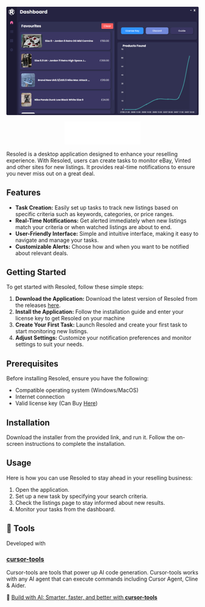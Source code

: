 <p align="center">
  <img src="hero1.png" alt="Resoled App Image">
</p>

<p align="center">
    <img src="logo.png" alt="Resoled Logo" width="200">

</p>

Resoled is a desktop application designed to enhance your reselling experience. With Resoled, users can create tasks to monitor eBay, Vinted and other sites for new listings. It provides real-time notifications to ensure you never miss out on a great deal.

## Features

- **Task Creation:** Easily set up tasks to track new listings based on specific criteria such as keywords, categories, or price ranges.
- **Real-Time Notifications:** Get alerted immediately when new listings match your criteria or when watched listings are about to end.
- **User-Friendly Interface:** Simple and intuitive interface, making it easy to navigate and manage your tasks.
- **Customizable Alerts:** Choose how and when you want to be notified about relevant deals.

## Getting Started

To get started with Resoled, follow these simple steps:

1. **Download the Application:** Download the latest version of Resoled from the releases [here](https://github.com/ctrl-cheeb-del/Resoled/releases).
2. **Install the Application:** Follow the installation guide and enter your license key to get Resoled on your machine
3. **Create Your First Task:** Launch Resoled and create your first task to start monitoring new listings.
4. **Adjust Settings:** Customize your notification preferences and monitor settings to suit your needs.

## Prerequisites

Before installing Resoled, ensure you have the following:

- Compatible operating system (Windows/MacOS)
- Internet connection
- Valid license key (Can Buy [Here](https://www.resoled.it/))

## Installation

Download the installer from the provided link, and run it. Follow the on-screen instructions to complete the installation.

## Usage

Here is how you can use Resoled to stay ahead in your reselling business:

1. Open the application.
2. Set up a new task by specifying your search criteria.
3. Check the listings page to stay informed about new results.
4. Monitor your tasks from the dashboard.


## :hammer: Tools

Developed with

### [cursor-tools](https://github.com/eastlondoner/cursor-tools)
Cursor-tools are tools that power up AI code generation. Cursor-tools works with any AI agent that can execute commands including Cursor Agent, Cline & Aider.

:link: [Build with AI: Smarter, faster, and better with **cursor-tools**](https://github.com/eastlondoner/cursor-tools)
